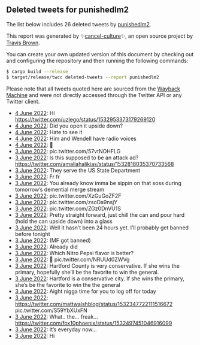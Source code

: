 ## Deleted tweets for punishedlm2

The list below includes 26 deleted tweets by
[punishedlm2](https://twitter.com/punishedlm2).



This report was generated by ✨[cancel-culture](https://github.com/travisbrown/cancel-culture)✨,
an open source project by [Travis Brown](https://twitter.com/travisbrown).

You can create your own updated version of this document by checking out and configuring the
repository and then running the following commands:

```bash
$ cargo build --release
$ target/release/twcc deleted-tweets --report punishedlm2
```

Please note that all tweets quoted here are sourced from the
[Wayback Machine](https://web.archive.org) and were not directly accessed through the Twitter API or
any Twitter client.

* [ 4 June 2022](https://web.archive.org/web/20220604062500/https://twitter.com/punishedlm2/status/1532971603654430720): Hi https://twitter.com/uzlego/status/1532953373179269120 <!--1532971603654430720-->
* [ 4 June 2022](https://web.archive.org/web/20220604061018/https://twitter.com/punishedlm2/status/1532967799043215360): Did you open it upside down? <!--1532967799043215360-->
* [ 4 June 2022](https://web.archive.org/web/20220604044727/https://twitter.com/punishedlm2/status/1532947032989544450): Hate to see it <!--1532947032989544450-->
* [ 4 June 2022](https://web.archive.org/web/20220604034815/https://twitter.com/punishedlm2/status/1532932029477552129): Him and Wendell have radio voices <!--1532932029477552129-->
* [ 4 June 2022](https://web.archive.org/web/20220604022557/https://twitter.com/punishedlm2/status/1532911393703227392): 🥂 <!--1532911393703227392-->
* [ 3 June 2022](https://web.archive.org/web/20220603224246/https://twitter.com/punishedlm2/status/1532855141820272640): pic.twitter.com/57vtNOHFLG <!--1532855141820272640-->
* [ 3 June 2022](https://web.archive.org/web/20220603205035/https://twitter.com/punishedlm2/status/1532827034661052417): Is this supposed to be an attack ad? https://twitter.com/amaliahalikias/status/1532818035370733568 <!--1532827034661052417-->
* [ 3 June 2022](https://web.archive.org/web/20220603204433/https://twitter.com/punishedlm2/status/1532825487000608768): They serve the US State Department <!--1532825487000608768-->
* [ 3 June 2022](https://web.archive.org/web/20220603204523/https://twitter.com/punishedlm2/status/1532824979930218496): Fr fr <!--1532824979930218496-->
* [ 3 June 2022](https://web.archive.org/web/20220603204226/https://twitter.com/punishedlm2/status/1532824912498409473): You already know imma be sippin on that soss during tomorrow’s demential merge stream <!--1532824912498409473-->
* [ 3 June 2022](https://web.archive.org/web/20220603201130/https://twitter.com/punishedlm2/status/1532817133482086400): pic.twitter.com/XzGuGoZF2F <!--1532817133482086400-->
* [ 3 June 2022](https://web.archive.org/web/20220603201243/https://twitter.com/punishedlm2/status/1532815554095898624): pic.twitter.com/zsoDa9nsjY <!--1532815554095898624-->
* [ 3 June 2022](https://web.archive.org/web/20220603172101/https://twitter.com/punishedlm2/status/1532774300821819393): pic.twitter.com/ZGz0DnVU1S <!--1532774300821819393-->
* [ 3 June 2022](https://web.archive.org/web/20220603190214/https://twitter.com/punishedlm2/status/1532733570002784257): Pretty straight forward, just chill the can and pour hard (hold the can upside down) into a glass <!--1532733570002784257-->
* [ 3 June 2022](https://web.archive.org/web/20220603181252/https://twitter.com/punishedlm2/status/1532721929219903488): Well it hasn’t been 24 hours yet. I’ll probably get banned before tonight <!--1532722364009418752-->
* [ 3 June 2022](https://web.archive.org/web/20220603181252/https://twitter.com/punishedlm2/status/1532721929219903488): (MF got banned) <!--1532721929219903488-->
* [ 3 June 2022](https://web.archive.org/web/20220603054630/https://twitter.com/punishedlm2/status/1532599356506836993): Already did <!--1532599356506836993-->
* [ 3 June 2022](https://web.archive.org/web/20220603054325/https://twitter.com/punishedlm2/status/1532598635531096064): Which Nitro Pepsi flavor is better? <!--1532598635531096064-->
* [ 3 June 2022](https://web.archive.org/web/20220603053917/https://twitter.com/punishedlm2/status/1532597683847761921): 🥂 pic.twitter.com/NRUUd0ZWVg <!--1532597683847761921-->
* [ 3 June 2022](https://web.archive.org/web/20220603045309/https://twitter.com/punishedlm2/status/1532585963796709376): Hartford County is very conservative. If she wins the primary, hopefully she’ll be the favorite to win the general. <!--1532585963796709376-->
* [ 3 June 2022](https://web.archive.org/web/20220603045104/https://twitter.com/punishedlm2/status/1532585475470336000): Hartford is a conservative city. If she wins the primary, she’s be the favorite to win the the general <!--1532585475470336000-->
* [ 3 June 2022](https://web.archive.org/web/20220603044752/https://twitter.com/punishedlm2/status/1532584676950323200): Aight nigga time for you to log off for today <!--1532584676950323200-->
* [ 3 June 2022](https://web.archive.org/web/20220603045252/https://twitter.com/punishedlm2/status/1532584411383771136): https://twitter.com/mattwalshblog/status/1532347722111516672  pic.twitter.com/S59YbXUxFN <!--1532584411383771136-->
* [ 3 June 2022](https://web.archive.org/web/20220603003119/https://twitter.com/punishedlm2/status/1532520055291883520): What.. the… freak… https://twitter.com/fox10phoenix/status/1532497451046916099 <!--1532520055291883520-->
* [ 3 June 2022](https://web.archive.org/web/20220603002420/https://twitter.com/punishedlm2/status/1532518348046553089): It’s everyday now… <!--1532518348046553089-->
* [ 3 June 2022](https://web.archive.org/web/20220603002239/https://twitter.com/punishedlm2/status/1532517862274805760): Hi <!--1532517862274805760-->
